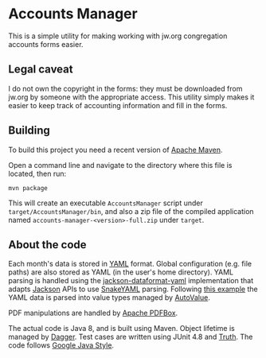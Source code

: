 # Accounts Manager

This is a simple utility for making working with jw.org congregation accounts
forms easier.

## Legal caveat

I do not own the copyright in the forms: they must be downloaded from jw.org
by someone with the appropriate access. This utility simply makes it easier
to keep track of accounting information and fill in the forms.

## Building

To build this project you need a recent version of
[Apache Maven](http://maven.apache.org/).

Open a command line and navigate to the directory where this file is located,
then run:

    mvn package

This will create an executable `AccountsManager` script under
`target/AccountsManager/bin`, and also a zip file of the compiled application
named `accounts-manager-<version>-full.zip` under `target`.

## About the code

Each month's data is stored in [YAML](http://yaml.org) format. Global
configuration (e.g. file paths) are also stored as YAML (in the user's
home directory). YAML parsing is handled using the
[jackson-dataformat-yaml](https://github.com/FasterXML/jackson-dataformat-yaml)
implementation that adapts [Jackson](http://wiki.fasterxml.com/JacksonHome)
APIs to use [SnakeYAML](http://snakeyaml.org) parsing. Following
[this example](https://github.com/artem-zinnatullin/AutoJackson) the YAML
data is parsed into value types managed by
[AutoValue](https://github.com/google/auto/tree/master/value).

PDF manipulations are handled by [Apache PDFBox](http://pdfbox.apache.org/).

The actual code is Java 8, and is built using Maven. Object lifetime is
managed by [Dagger](http://google.github.io/dagger/). Test cases are written
using JUnit 4.8 and [Truth](https://github.com/google/truth). The code follows
[Google Java Style](http://google.github.io/styleguide/javaguide.html).
